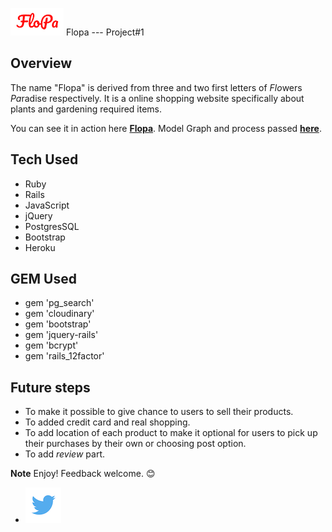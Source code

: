 ![Flopa Logo](https://github.com/ElliMoty/project-1/blob/master/app/assets/images/logo.png)
Flopa --- Project#1 

## Overview

The name "Flopa" is derived from three and two first letters of *Flo*wers *Pa*radise respectively. It is a online shopping website specifically about plants and gardening required items.

You can see it in action here **[Flopa](https://flopa.herokuapp.com/)**.
Model Graph and process passed **[here](https://docs.google.com/presentation/d/1e6SQGfM0jw2mTIzYj2INqxUQDkh1g_M4gyHgpRkq3rs/edit#slide=id.gc6f8954bc_0_53)**.
 
## Tech Used

  + Ruby
  + Rails
  + JavaScript
  + jQuery
  + PostgresSQL
  + Bootstrap
  + Heroku

## GEM Used

  + gem 'pg_search'
  + gem 'cloudinary'
  + gem 'bootstrap'
  + gem 'jquery-rails'
  + gem 'bcrypt'
  + gem 'rails_12factor'
  
## Future steps

  + To make it possible to give chance to users to sell their products.
  + To added credit card and real shopping.
  + To add location of each product to make it optional for users to pick up their purchases by their own or choosing post option.
  + To add *review* part.


**Note** Enjoy! Feedback welcome. :blush:
  + [![twitter](https://github.com/ElliMoty/project-1/blob/master/app/assets/images/twitter_image.png)](https://twitter.com/ElliMotaghi)